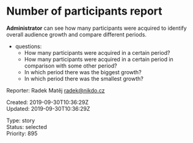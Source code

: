 # Number of participants report

**Administrator** can see how many participants were acquired to identify overall audience growth and compare different periods.

- questions:
  - How many participants were acquired in a certain period?
  - How many participants were acquired in a certain period in comparison with some other period?
  - In which period there was the biggest growth?
  - In which period there was the smallest growth?

Reporter: Radek Matěj <radek@nikdo.cz>  

Created: 2019-09-30T10:36:29Z  
Updated: 2019-09-30T10:36:29Z

Type: story  
Status: selected  
Priority: 895
